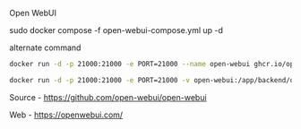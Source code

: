 Open WebUI


sudo docker compose -f open-webui-compose.yml up -d

alternate command

```bash
docker run -d -p 21000:21000 -e PORT=21000 --name open-webui ghcr.io/open-webui/open-webui:main

docker run -d -p 21000:21000 -e PORT=21000 -v open-webui:/app/backend/data --name open-webui ghcr.io/open-webui/open-webui:main
```

Source - https://github.com/open-webui/open-webui

Web - https://openwebui.com/

